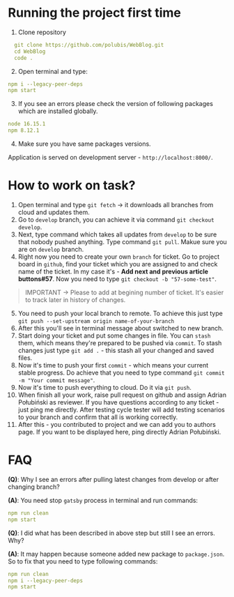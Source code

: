 # Running the project first time

1. Clone repository

```yaml
  git clone https://github.com/polubis/WebBlog.git
  cd WebBlog
  code .
```

2. Open terminal and type:

```yaml
npm i --legacy-peer-deps
npm start
```

3. If you see an errors please check the version of following packages which are installed globally.

```yaml
node 16.15.1
npm 8.12.1
```

4. Make sure you have same packages versions.


Application is served on development server - `http://localhost:8000/`.

# How to work on task?

1. Open terminal and type `git fetch` -> it downloads all branches from cloud and updates them.
2. Go to `develop` branch, you can achieve it via command `git checkout develop`.
3. Next, type command which takes all updates from `develop` to be sure that nobody pushed anything. Type command `git pull`. Makue sure you are on `develop` branch.
4. Right now you need to create your own `branch` for ticket. Go to project board in `github`, find your ticket which you are assigned to and check name of the ticket. In my case it's - **Add next and previous article buttons#57**. Now you need to type `git checkout -b "57-some-test"`. 

> IMPORTANT -> Please to add at begining number of ticket. It's easier to track later in history of changes.

5. You need to push your local branch to remote. To achieve this just type `git push --set-upstream origin name-of-your-branch`
6. After this you'll see in terminal message about switched to new branch.
7. Start doing your ticket and put some changes in file. You can `stash` them, which means they're prepared to be pushed via `commit`. To stash changes just type `git add .` - this stash all your changed and saved files.
8. Now it's time to push your first `commit` - which means your current stable progress. Do achieve that you need to type command `git commit -m "Your commit message"`.
9. Now it's time to push everything to cloud. Do it via `git push`.
10. When finish all your work, raise pull request on github and assign Adrian Połubiński as reviewer. If you have questions according to any ticket - just ping me directly. After testing cycle tester will add testing scenarios to your branch and confirm that all is working correctly.
11. After this - you contributed to project and we can add you to authors page. If you want to be displayed here, ping directly Adrian Połubiński.

# FAQ

**(Q)**: Why I see an errors after pulling latest changes from develop or after changing branch?

**(A)**: You need stop `gatsby` process in terminal and run commands:
```yaml
npm run clean
npm start
```

**(Q)**: I did what has been described in above step but still I see an errors. Why?

**(A)**: It may happen because someone added new package to `package.json`. So to fix that you need to type following commands:

```yaml
npm run clean
npm i --legacy-peer-deps
npm start
```

